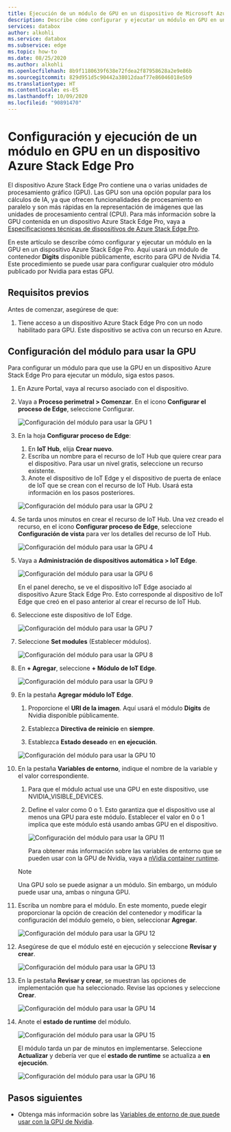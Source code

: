 ```yaml
---
title: Ejecución de un módulo de GPU en un dispositivo de Microsoft Azure Stack Edge Pro con GPU | Microsoft Docs
description: Describe cómo configurar y ejecutar un módulo en GPU en un dispositivo Azure Stack Edge Pro mediante Azure Portal.
services: databox
author: alkohli
ms.service: databox
ms.subservice: edge
ms.topic: how-to
ms.date: 08/25/2020
ms.author: alkohli
ms.openlocfilehash: 8b9f1180639f638e72fdea2f87958628a2e9e86b
ms.sourcegitcommit: 829d951d5c90442a38012daaf77e86046018e5b9
ms.translationtype: HT
ms.contentlocale: es-ES
ms.lasthandoff: 10/09/2020
ms.locfileid: "90891470"
---
```

# <a name="configure-and-run-a-module-on-gpu-on-azure-stack-edge-pro-device"></a>Configuración y ejecución de un módulo en GPU en un dispositivo Azure Stack Edge Pro

El dispositivo Azure Stack Edge Pro contiene una o varias unidades de procesamiento gráfico (GPU). Las GPU son una opción popular para los cálculos de IA, ya que ofrecen funcionalidades de procesamiento en paralelo y son más rápidas en la representación de imágenes que las unidades de procesamiento central (CPU). Para más información sobre la GPU contenida en un dispositivo Azure Stack Edge Pro, vaya a [Especificaciones técnicas de dispositivos de Azure Stack Edge Pro](azure-stack-edge-gpu-technical-specifications-compliance.md).

En este artículo se describe cómo configurar y ejecutar un módulo en la GPU en un dispositivo Azure Stack Edge Pro. Aquí usará un módulo de contenedor **Digits** disponible públicamente, escrito para GPU de Nvidia T4. Este procedimiento se puede usar para configurar cualquier otro módulo publicado por Nvidia para estas GPU.


## <a name="prerequisites"></a>Requisitos previos

Antes de comenzar, asegúrese de que:

1. Tiene acceso a un dispositivo Azure Stack Edge Pro con un nodo habilitado para GPU. Este dispositivo se activa con un recurso en Azure.  

## <a name="configure-module-to-use-gpu"></a>Configuración del módulo para usar la GPU

Para configurar un módulo para que use la GPU en un dispositivo Azure Stack Edge Pro para ejecutar un módulo, siga estos pasos.

1. En Azure Portal, vaya al recurso asociado con el dispositivo. 

2. Vaya a **Proceso perimetral > Comenzar**. En el icono **Configurar el proceso de Edge**, seleccione Configurar.

    ![Configuración del módulo para usar la GPU 1](media/azure-stack-edge-j-series-configure-gpu-modules/configure-compute-1.png)

3. En la hoja **Configurar proceso de Edge**:

    1. En **IoT Hub**, elija **Crear nuevo**.
    2. Escriba un nombre para el recurso de IoT Hub que quiere crear para el dispositivo. Para usar un nivel gratis, seleccione un recurso existente. 
    3. Anote el dispositivo de IoT Edge y el dispositivo de puerta de enlace de IoT que se crean con el recurso de IoT Hub. Usará esta información en los pasos posteriores.

    ![Configuración del módulo para usar la GPU 2](media/azure-stack-edge-j-series-configure-gpu-modules/configure-compute-2.png)

4. Se tarda unos minutos en crear el recurso de IoT Hub. Una vez creado el recurso, en el icono **Configurar proceso de Edge**, seleccione **Configuración de vista** para ver los detalles del recurso de IoT Hub.

    ![Configuración del módulo para usar la GPU 4](media/azure-stack-edge-j-series-configure-gpu-modules/configure-compute-4.png)

5. Vaya a **Administración de dispositivos automática > IoT Edge**.

    ![Configuración del módulo para usar la GPU 6](media/azure-stack-edge-j-series-configure-gpu-modules/configure-gpu-2.png)

    En el panel derecho, se ve el dispositivo IoT Edge asociado al dispositivo Azure Stack Edge Pro. Esto corresponde al dispositivo de IoT Edge que creó en el paso anterior al crear el recurso de IoT Hub. 
    
6. Seleccione este dispositivo de IoT Edge.

   ![Configuración del módulo para usar la GPU 7](media/azure-stack-edge-j-series-configure-gpu-modules/configure-gpu-3.png)

7.  Seleccione **Set modules** (Establecer módulos).

    ![Configuración del módulo para usar la GPU 8](media/azure-stack-edge-j-series-configure-gpu-modules/configure-gpu-4.png)

8. En **+ Agregar**, seleccione **+ Módulo de IoT Edge**. 

    ![Configuración del módulo para usar la GPU 9](media/azure-stack-edge-j-series-configure-gpu-modules/configure-gpu-5.png)

9. En la pestaña **Agregar módulo IoT Edge**.

    1. Proporcione el **URI de la imagen**. Aquí usará el módulo **Digits** de Nvidia disponible públicamente. 
    
    2. Establezca **Directiva de reinicio** en **siempre**.
    
    3. Establezca **Estado deseado** en **en ejecución**.
    
    ![Configuración del módulo para usar la GPU 10](media/azure-stack-edge-j-series-configure-gpu-modules/configure-gpu-6.png)

10. En la pestaña **Variables de entorno**, indique el nombre de la variable y el valor correspondiente. 

    1. Para que el módulo actual use una GPU en este dispositivo, use NVIDIA_VISIBLE_DEVICES. 

    2. Define el valor como 0 o 1. Esto garantiza que el dispositivo use al menos una GPU para este módulo. Establecer el valor en 0 o 1 implica que este módulo está usando ambas GPU en el dispositivo.

        ![Configuración del módulo para usar la GPU 11](media/azure-stack-edge-j-series-configure-gpu-modules/configure-gpu-7.png)

        Para obtener más información sobre las variables de entorno que se pueden usar con la GPU de Nvidia, vaya a [nVidia container runtime](https://github.com/NVIDIA/nvidia-container-runtime#environment-variables-oci-spec).

    > [!NOTE]
    > Una GPU solo se puede asignar a un módulo. Sin embargo, un módulo puede usar una, ambas o ninguna GPU. 

11. Escriba un nombre para el módulo. En este momento, puede elegir proporcionar la opción de creación del contenedor y modificar la configuración del módulo gemelo, o bien, seleccionar **Agregar**. 

    ![Configuración del módulo para usar la GPU 12](media/azure-stack-edge-j-series-configure-gpu-modules/configure-gpu-8.png)

12. Asegúrese de que el módulo esté en ejecución y seleccione **Revisar y crear**.    

    ![Configuración del módulo para usar la GPU 13](media/azure-stack-edge-j-series-configure-gpu-modules/configure-gpu-9.png)

13. En la pestaña **Revisar y crear**, se muestran las opciones de implementación que ha seleccionado. Revise las opciones y seleccione **Crear**.
    
    ![Configuración del módulo para usar la GPU 14](media/azure-stack-edge-j-series-configure-gpu-modules/configure-gpu-10.png)

14. Anote el **estado de runtime** del módulo. 
    
    ![Configuración del módulo para usar la GPU 15](media/azure-stack-edge-j-series-configure-gpu-modules/configure-gpu-11.png)

    El módulo tarda un par de minutos en implementarse. Seleccione **Actualizar** y debería ver que el **estado de runtime** se actualiza a **en ejecución**.

    ![Configuración del módulo para usar la GPU 16](media/azure-stack-edge-j-series-configure-gpu-modules/configure-gpu-12.png)


## <a name="next-steps"></a>Pasos siguientes

- Obtenga más información sobre las [Variables de entorno de que puede usar con la GPU de Nvidia](https://github.com/NVIDIA/nvidia-container-runtime#environment-variables-oci-spec).
